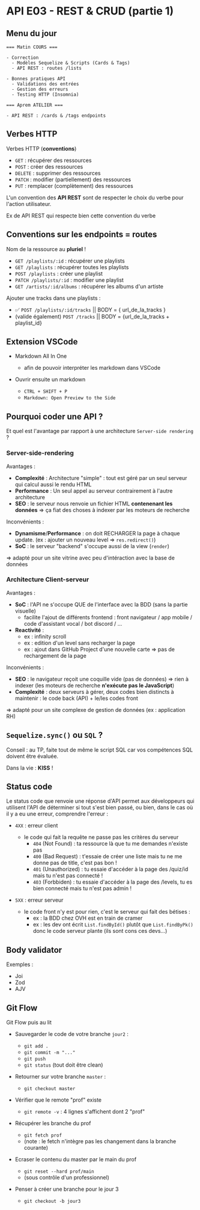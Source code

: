 # API E03 - REST & CRUD (partie 1)

## Menu du jour

```
=== Matin COURS ===

- Correction
  - Modèles Sequelize & Scripts (Cards & Tags)
  - API REST : routes /lists

- Bonnes pratiques API
  - Validations des entrées 
  - Gestion des erreurs 
  - Testing HTTP (Insomnia)

=== Aprem ATELIER ===

- API REST : /cards & /tags endpoints
```



## Verbes HTTP

Verbes HTTP (**conventions**)
- `GET` : récupérer des ressources
- `POST` : créer des ressources
- `DELETE` : supprimer des ressources
- `PATCH` : modifier (partiellement) des ressources
- `PUT` : remplacer (complètement) des ressources

L'un convention des **API REST** sont de respecter le choix du verbe pour l'action utilisateur.

Ex de API REST qui respecte bien cette convention du verbe 

## Conventions sur les endpoints = routes 

Nom de la ressource au **pluriel** !

- `GET /playlists/:id` : récupérer une playlists
- `GET /playlists` : récupérer toutes les playlists
- `POST /playlists` : créer une playlist
- `PATCH /playlists/:id` : modifier une playlist
- `GET /artists/:id/albums` : récupérer les albums d'un artiste

Ajouter une tracks dans une playlists :
- ✅ `POST /playlists/:id/tracks`  || BODY = { url_de_la_tracks }
- (valide également) `POST /tracks`  || BODY = {url_de_la_tracks + playlist_id}


## Extension VSCode

- Markdown All In One
  - afin de pouvoir interpréter les markdown dans VSCode

- Ouvrir ensuite un markdown
  - `CTRL + SHIFT + P`
  - `Markdown: Open Preview to the Side`


## Pourquoi coder une API ? 

Et quel est l'avantage par rapport à une architecture `Server-side rendering` ?


### Server-side-rendering

Avantages : 
- **Complexité** : Architecture "simple" : tout est géré par un seul serveur qui calcul aussi le rendu HTML
- **Performance** : Un seul appel au serveur contrairement à l'autre architecture
- **SEO** : le serveur nous renvoie un fichier HTML **contenenant les données** => ça fiat des choses à indexer par les moteurs de recherche

Inconvénients : 
- **Dynamisme**/**Performance** : on doit RECHARGER la page à chaque update. (ex : ajouter un nouveau level => `res.redirect()`) 
- **SoC** : le serveur "backend" s'occupe aussi de la view (`render`)

=> adapté pour un site vitrine avec peu d'intéraction avec la base de données

### Architecture Client-serveur

Avantages :
- **SoC** : l'API ne s'occupe QUE de l'interface avec la BDD (sans la partie visuelle)
  - facilite l'ajout de différents frontend : front navigateur / app mobile / code d'assistant vocal / bot discord / ...
- **Reactivité** : 
  - ex : infinity scroll
  - ex : edition d'un level sans recharger la page
  - ex : ajout dans GitHub Project d'une nouvelle carte => pas de rechargement de la page

Inconvénients : 
- **SEO** : le navigateur reçoit une coquille vide (pas de données) => rien à indexer (les moteurs de recherche **n'exécute pas le JavaScript**)
- **Complexité** : deux serveurs à gérer, deux codes bien distincts à maintenir : le code back (API) + le/les codes front

=> adapté pour un site complexe de gestion de données (ex : application RH)



## `Sequelize.sync()` ou `SQL` ?

Conseil : au TP, faite tout de même le script SQL car vos compétences SQL doivent être évaluée.

Dans la vie : **KISS** ! 



## Status code

Le status code que renvoie une réponse d'API permet aux développeurs qui utilisent l'API de déterminer si tout s'est bien passé, ou bien, dans le cas où il y a eu une erreur, comprendre l'erreur : 

- `4XX` : erreur client 
  - le code qui fait la requête ne passe pas les critères du serveur
    - `404` (Not Found) : ta ressource là que tu me demandes n'existe pas
    - `400` (Bad Request) : t'essaie de créer une liste mais tu ne me donne pas de title, c'est pas bon !
    - `401` (Unauthorized) : tu essaie d'accéder à la page des /quiz/id mais tu n'est pas connecté !
    - `403` (Forbbiden) : tu essaie d'accéder à la page des /levels, tu es bien connecté mais tu n'est pas admin !

- `5XX` : erreur serveur 
  - le code front n'y est pour rien, c'est le serveur qui fait des bétises : 
    - ex : la BDD chez OVH est en train de cramer
    - ex : les dev ont écrit `List.findById()` plutôt que `List.findByPk()` donc le code serveur plante (ils sont cons ces devs...)


## Body validator

Exemples : 
- Joi
- Zod
- AJV

## Git Flow

Git Flow puis au lit

- Sauvegarder le code de votre branche `jour2` :
  - `git add .`
  - `git commit -m "..."`
  - `git push`
  - `git status` (tout doit être clean)

- Retourner sur votre branche `master` : 
  - `git checkout master`

- Vérifier que le remote "prof" existe 
  - `git remote -v` : 4 lignes s'affichent dont 2 "prof"

- Récupérer les branche du prof 
  - `git fetch prof`
  - (note : le fetch n'intègre pas les changement dans la branche courante)

- Ecraser le contenu du master par le main du prof 
  - `git reset --hard prof/main`
  - (sous contrôle d'un professionnel)

- Penser à créer une branche pour le jour 3
  - `git checkout -b jour3`
